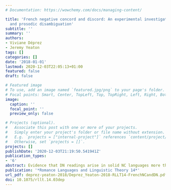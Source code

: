 ```yaml
---
# Documentation: https://wowchemy.com/docs/managing-content/

title: 'French negative concord and discord: An experimental investigation of contextual
  and prosodic disambiguation'
subtitle: ''
summary: ''
authors:
- Viviane Déprez
- Jeremy Yeaton
tags: []
categories: []
date: '2018-01-01'
lastmod: 2020-12-03T22:05:13+01:00
featured: false
draft: false

# Featured image
# To use, add an image named `featured.jpg/png` to your page's folder.
# Focal points: Smart, Center, TopLeft, Top, TopRight, Left, Right, BottomLeft, Bottom, BottomRight.
image:
  caption: ''
  focal_point: ''
  preview_only: false

# Projects (optional).
#   Associate this post with one or more of your projects.
#   Simply enter your project's folder or file name without extension.
#   E.g. `projects = ["internal-project"]` references `content/project/deep-learning/index.md`.
#   Otherwise, set `projects = []`.
projects: []
publishDate: '2020-12-03T21:19:50.541941Z'
publication_types:
- '6'
abstract: Evidence that DN readings arise in solid NC languages more than previously thought (Déprez et al. 2015) underscore the importance of investigating the factors governing their emergence to deepen our understanding of Negative Concord. This paper examines the roles of context and prosody in disambiguating simple French transitive sentences with two NCIs (personne, rien) experimentally. French speakers were recorded reading target sentences with NCIs in NC or DN eliciting contexts followed by a verification statement judged as T/F and analyzed as context-matching or not. Context-matching targets were extracted using Praat and analyzed using ProsodyPro (Xu 2013). Sentence contour, average pitch and F0 peak value on NCIs were compared across conditions. Our results provide solid evidence that in French, context influence interpretation and NC and DN interpretations are prosodically distinguished.
publication: '*Romance Languages and Linguistic Theory 14*'
url_pdf: deprez-yeaton-2018/Deprez_Yeaton-2018-RLLT14-FrenchNCandDN.pdf
doi: 10.1075/rllt.14.03dep
---
```

